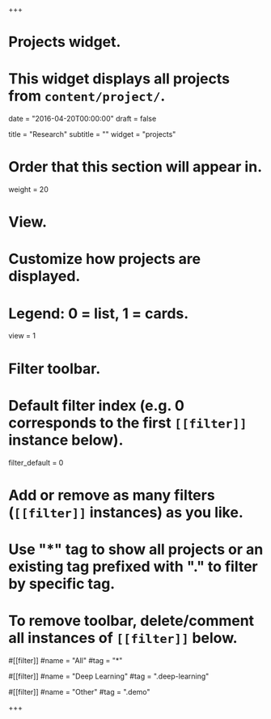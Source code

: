 +++
# Projects widget.
# This widget displays all projects from `content/project/`.

date = "2016-04-20T00:00:00"
draft = false

title = "Research"
subtitle = ""
widget = "projects"

# Order that this section will appear in.
weight = 20

# View.
# Customize how projects are displayed.
# Legend: 0 = list, 1 = cards.
view = 1

# Filter toolbar.

# Default filter index (e.g. 0 corresponds to the first `[[filter]]` instance below).
filter_default = 0

# Add or remove as many filters (`[[filter]]` instances) as you like.
# Use "*" tag to show all projects or an existing tag prefixed with "." to filter by specific tag.
# To remove toolbar, delete/comment all instances of `[[filter]]` below.
#[[filter]]
#name = "All"
#tag = "*"
  
#[[filter]]
#name = "Deep Learning"
#tag = ".deep-learning"

#[[filter]]
#name = "Other"
#tag = ".demo"

+++

